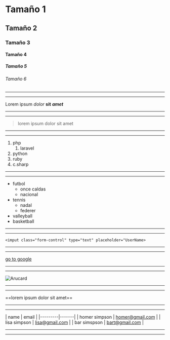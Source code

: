 [//]: <> (Heading)
# Tamaño 1
## Tamaño 2
### Tamaño 3
#### Tamaño 4
##### Tamaño 5
###### Tamaño 6
---
---
[//]: <> (Text bold/italic)
Lorem ipsum *dolor* **sit** ***amet***

---
---
[//]: <> (blockquote)
>lorem ipsum dolor sit amet 

---
---
[//]: <> (list ordered)
1. php
    1. laravel
2. python
3. ruby
4. c.sharp

---
---
[//]: <> (list unordered)
- futbol
    - once caldas
    - nacional
- tennis
    - nadal
    - federer
- valleyball
- basketball

---
---
[//]: <> (code)
`<imput class="form-control" type="text" placeholder="UserName>`

---
---
[//]: <> (link)
[go to google](http://google.com)

---
---
[//]: <> (image)
![Arucard](https://cl.buscafs.com/www.tomatazos.com/public/uploads/images/204447/204447.jpg)

---
---
[//]: <> (highling)
==lorem ipsum dolor sit amet==

---
---
[//]: <> (table)
| name | email |
|---------|-------|
| homer simpson | homer@gmail.com |
| lisa simpson | lisa@gmail.com |
| bar simspson | bart@gmail.com |

---
---

